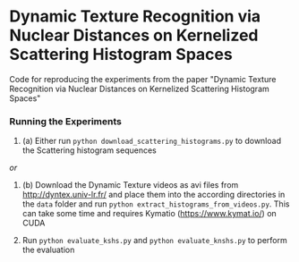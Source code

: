 # Dynamic Texture Recognition via Nuclear Distances on Kernelized Scattering Histogram Spaces
Code for reproducing the experiments from the paper "Dynamic Texture Recognition via Nuclear Distances on Kernelized Scattering Histogram Spaces"


### Running the Experiments

1. (a) Either run `python download_scattering_histograms.py` to download the Scattering histogram sequences

*or*

1. (b) Download the Dynamic Texture videos as avi files from http://dyntex.univ-lr.fr/ and place them into the according directories in the `data` folder and run `python extract_histograms_from_videos.py`. This can take some time and requires Kymatio (https://www.kymat.io/) on CUDA

2. Run `python evaluate_kshs.py` and `python evaluate_knshs.py` to perform the evaluation
